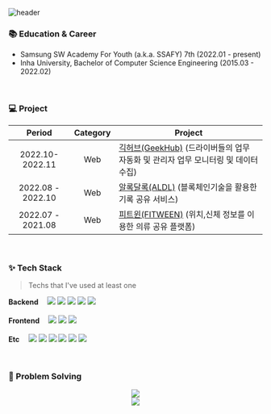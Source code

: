 ![header](https://capsule-render.vercel.app/api?type=waving&color=auto&text=David.Han%20👨‍💻&fontSize=50&fontColor=353535)


### :books: Education & Career

- Samsung SW Academy For Youth (a.k.a. SSAFY) 7th (2022.01 - present)
- Inha University, Bachelor of Computer Science Engineering (2015.03 - 2022.02)


<br />

### 💻 Project

|      Period       |       Category        | Project                                                      |
| :---------------: | :-------------------: | ------------------------------------------------------------ |
| 2022.10- 2022.11|          Web          | [긱허브(GeekHub)](https://github.com/abovenormal/GeekHub) (드라이버들의 업무 자동화 및 관리자 업무 모니터링 및 데이터 수집) |
| 2022.08 - 2022.10 |          Web          | [알록달록(ALDL)](https://github.com/abovenormal/ALDL) (블록체인기술을 활용한 기록 공유 서비스) |
| 2022.07 - 2021.08 |          Web          | [피트윈(FITWEEN)](https://github.com/abovenormal/FITWEEN) (위치,신체 정보를 이용한 의류 공유 플랫폼) |



<br />

### ✨ Tech Stack

> Techs that I've used at least one

<p>
  <b>Backend　</b>
  <img src="https://img.shields.io/badge/Spring Boot-6DB33F?style=flat-square&logo=Spring Boot&logoColor=white">
  <img src="https://img.shields.io/badge/Java-1E8CBE?style=flat-square&logo=OpenJDK&logoColor=white">
  <img src="https://img.shields.io/badge/C++-00599C?style=flat-square&logo=C++&logoColor=white">
  <img src="https://img.shields.io/badge/Python-3776AB?style=flat-square&logo=Python&logoColor=white">
  <img src="https://img.shields.io/badge/MySQL-4479A1?style=flat-square&logo=MySQL&logoColor=white"><br /><br />
  <b>Frontend　</b>
  <img src="https://img.shields.io/badge/HTML-E34F26?style=flat-square&logo=HTML5&logoColor=white">
  <img src="https://img.shields.io/badge/CSS-1572B6?style=flat-square&logo=CSS3&logoColor=white">
  <img src="https://img.shields.io/badge/Vue.js-4FC08D?style=flat-square&logo=Vue.js&logoColor=white"><br /><br />
  <b>Etc　</b>
  <img src="https://img.shields.io/badge/GitHub-181717?style=flat-square&logo=GitHub&logoColor=white">
  <img src="https://img.shields.io/badge/GitLab-FC6D26?style=flat-square&logo=GitLab&logoColor=white">
  <img src="https://img.shields.io/badge/Jira-0052CC?style=flat-square&logo=Jira&logoColor=white">
  <img src="https://img.shields.io/badge/NGINX-009639?style=flat-square&logo=NGINX&logoColor=white">
  <img src="https://img.shields.io/badge/Jenkins-D24939?style=flat-square&logo=Jenkins&logoColor=white">
  <img src="https://img.shields.io/badge/Docker-2496ED?style=flat-square&logo=Docker&logoColor=white">
</p>


<br />

 ### :muscle: Problem Solving  
<p align="center">
  <img src="http://mazassumnida.wtf/api/v2/generate_badge?boj=abovenormal5023"><br/>
  <img src="https://img.shields.io/badge/Java-1E8CBE?style=flat-square&logo=OpenJDK&logoColor=white">
</p>
